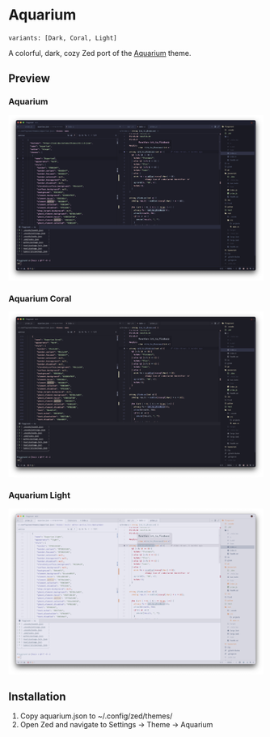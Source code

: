 # Aquarium
`variants: [Dark, Coral, Light]`

A colorful, dark, cozy Zed port of the [Aquarium](https://github.com/FrenzyExists/aquarium-vim/tree/develop) theme.

## Preview
### Aquarium
<img src="assets/aquarium.png" width="546">

### Aquarium Coral
<img src="assets/aquarium-coral.png" width="546">

### Aquarium Light
<img src="assets/aquarium-light.png" width="546">


## Installation
1. Copy aquarium.json to ~/.config/zed/themes/
2. Open Zed and navigate to Settings -> Theme -> Aquarium
